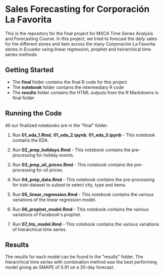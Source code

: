# Sales Forecasting for Corporación La Favorita

This is the repository for the final project for MSCA Time Series Analysis and Forecasting Course. 
In this project, we tried to forecast the daily sales for the different stores and item across the many Corporación La Favorita stores in Ecuador using linear regression, prophet and heirarchical time series methods.

## Getting Started

* The __final__ folder contains the final R code for this project
* The __notebook__ folder contains the intermediary R code
* The __results__ folder contains the HTML outputs from the R Markdowns in final folder

## Running the Code

All our finalized notebooks are in the "final" folder.

1. Run __01_eda_1.Rmd__, __01_eda_2.ipynb__, __01_eda_3.ipynb__ - 
   This notebook contains the EDA.

2. Run __02_prep_holidays.Rmd__ - 
   This notebook contains the pre-processing for holiday events.

3. Run __03_prep_oil_prices.Rmd__ - 
   This notebook contains the pre-processing for oil prices.
   
4. Run __04_prep_data.Rmd__ - 
   This notebook contains the pre-processing for train dataset to subset to select city, type and items.
   
5. Run __05_linear_regression.Rmd__ - 
   This notebook contains the various variations of the linear regression model.
   
6. Run __06_prophet_model.Rmd__ - 
   This notebook contains the various variations of Facebook's prophet.
   
7. Run __07_hts_model.Rmd__ - 
   This notebook contains the various variations of hierarchical time series.


 ## Results
 
 The results for each model can be found in the "results" folder. 
 The hierarchical time series with combination method was the best performing model giving an SMAPE of 0.91 on a 20-day forecast.
